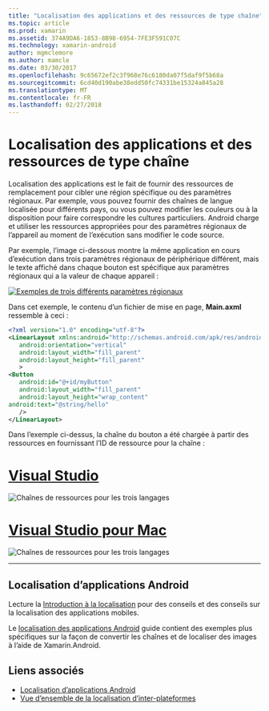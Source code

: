 ```yaml
---
title: "Localisation des applications et des ressources de type chaîne"
ms.topic: article
ms.prod: xamarin
ms.assetid: 374A9DA6-1853-8B98-6954-7FE3F591C07C
ms.technology: xamarin-android
author: mgmclemore
ms.author: mamcle
ms.date: 03/30/2017
ms.openlocfilehash: 9c65672ef2c3f968e76c6180da07f5daf9f5b68a
ms.sourcegitcommit: 6cd40d190abe38edd50fc74331be15324a845a28
ms.translationtype: MT
ms.contentlocale: fr-FR
ms.lasthandoff: 02/27/2018
---
```

# <a name="application-localization-and-string-resources"></a>Localisation des applications et des ressources de type chaîne

Localisation des applications est le fait de fournir des ressources de remplacement pour cibler une région spécifique ou des paramètres régionaux. Par exemple, vous pouvez fournir des chaînes de langue localisée pour différents pays, ou vous pouvez modifier les couleurs ou à la disposition pour faire correspondre les cultures particuliers. Android charge et utiliser les ressources appropriées pour des paramètres régionaux de l’appareil au moment de l’exécution sans modifier le code source.

Par exemple, l’image ci-dessous montre la même application en cours d’exécution dans trois paramètres régionaux de périphérique différent, mais le texte affiché dans chaque bouton est spécifique aux paramètres régionaux qui a la valeur de chaque appareil :

[![Exemples de trois différents paramètres régionaux](application-localization-images/01-click-me-sml.png)](application-localization-images/01-click-me.png)

Dans cet exemple, le contenu d’un fichier de mise en page, **Main.axml** ressemble à ceci :

```xml
<?xml version="1.0" encoding="utf-8"?>
<LinearLayout xmlns:android="http://schemas.android.com/apk/res/android"
   android:orientation="vertical"
   android:layout_width="fill_parent"
   android:layout_height="fill_parent"
   >
<Button  
   android:id="@+id/myButton"
   android:layout_width="fill_parent"
   android:layout_height="wrap_content"
android:text="@string/hello"
   />
</LinearLayout>
```

Dans l’exemple ci-dessus, la chaîne du bouton a été chargée à partir des ressources en fournissant l’ID de ressource pour la chaîne :

# <a name="visual-studiotabvswin"></a>[Visual Studio](#tab/vswin)

![Chaînes de ressources pour les trois langages](application-localization-images/02-resource-strings-vs.png)
 
# <a name="visual-studio-for-mactabvsmac"></a>[Visual Studio pour Mac](#tab/vsmac)

![Chaînes de ressources pour les trois langages](application-localization-images/02-resource-strings-xs.png)
 
-----
 
## <a name="localizing-android-apps"></a>Localisation d’applications Android

Lecture la [Introduction à la localisation](~/cross-platform/app-fundamentals/localization.md) pour des conseils et des conseils sur la localisation des applications mobiles.

Le [localisation des applications Android](~/android/app-fundamentals/localization.md) guide contient des exemples plus spécifiques sur la façon de convertir les chaînes et de localiser des images à l’aide de Xamarin.Android.



## <a name="related-links"></a>Liens associés

- [Localisation d’applications Android](~/android/app-fundamentals/localization.md)
- [Vue d’ensemble de la localisation d’inter-plateformes](~/cross-platform/app-fundamentals/localization.md)
